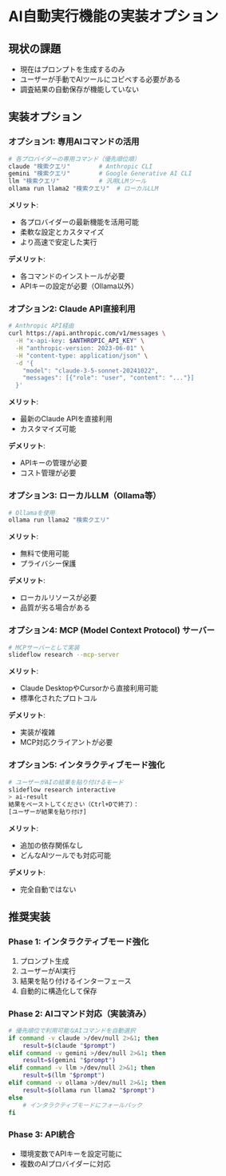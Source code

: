 # AI自動実行機能の実装オプション

## 現状の課題
- 現在はプロンプトを生成するのみ
- ユーザーが手動でAIツールにコピペする必要がある
- 調査結果の自動保存が機能していない

## 実装オプション

### オプション1: 専用AIコマンドの活用
```bash
# 各プロバイダーの専用コマンド（優先順位順）
claude "検索クエリ"        # Anthropic CLI
gemini "検索クエリ"        # Google Generative AI CLI
llm "検索クエリ"           # 汎用LLMツール
ollama run llama2 "検索クエリ"  # ローカルLLM
```

**メリット**:
- 各プロバイダーの最新機能を活用可能
- 柔軟な設定とカスタマイズ
- より高速で安定した実行

**デメリット**:
- 各コマンドのインストールが必要
- APIキーの設定が必要（Ollama以外）

### オプション2: Claude API直接利用
```bash
# Anthropic API経由
curl https://api.anthropic.com/v1/messages \
  -H "x-api-key: $ANTHROPIC_API_KEY" \
  -H "anthropic-version: 2023-06-01" \
  -H "content-type: application/json" \
  -d '{
    "model": "claude-3-5-sonnet-20241022",
    "messages": [{"role": "user", "content": "..."}]
  }'
```

**メリット**:
- 最新のClaude APIを直接利用
- カスタマイズ可能

**デメリット**:
- APIキーの管理が必要
- コスト管理が必要

### オプション3: ローカルLLM（Ollama等）
```bash
# Ollamaを使用
ollama run llama2 "検索クエリ"
```

**メリット**:
- 無料で使用可能
- プライバシー保護

**デメリット**:
- ローカルリソースが必要
- 品質が劣る場合がある

### オプション4: MCP (Model Context Protocol) サーバー
```bash
# MCPサーバーとして実装
slideflow research --mcp-server
```

**メリット**:
- Claude DesktopやCursorから直接利用可能
- 標準化されたプロトコル

**デメリット**:
- 実装が複雑
- MCP対応クライアントが必要

### オプション5: インタラクティブモード強化
```bash
# ユーザーがAIの結果を貼り付けるモード
slideflow research interactive
> ai-result
結果をペーストしてください（Ctrl+Dで終了）：
[ユーザーが結果を貼り付け]
```

**メリット**:
- 追加の依存関係なし
- どんなAIツールでも対応可能

**デメリット**:
- 完全自動ではない

## 推奨実装

### Phase 1: インタラクティブモード強化
1. プロンプト生成
2. ユーザーがAI実行
3. 結果を貼り付けるインターフェース
4. 自動的に構造化して保存

### Phase 2: AIコマンド対応（実装済み）
```bash
# 優先順位で利用可能なAIコマンドを自動選択
if command -v claude >/dev/null 2>&1; then
    result=$(claude "$prompt")
elif command -v gemini >/dev/null 2>&1; then
    result=$(gemini "$prompt")
elif command -v llm >/dev/null 2>&1; then
    result=$(llm "$prompt")
elif command -v ollama >/dev/null 2>&1; then
    result=$(ollama run llama2 "$prompt")
else
    # インタラクティブモードにフォールバック
fi
```

### Phase 3: API統合
- 環境変数でAPIキーを設定可能に
- 複数のAIプロバイダーに対応